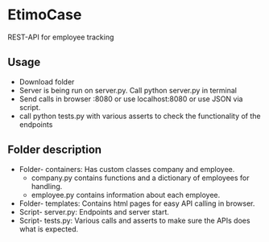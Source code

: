 # EtimoCase
REST-API for employee tracking

## Usage
- Download folder
- Server is being run on server.py. Call python server.py in terminal
- Send calls in browser <ip>:8080 or use localhost:8080 or use JSON via script.
- call python tests.py with various asserts to check the functionality of the endpoints


## Folder description 
- Folder- containers: Has custom classes company and employee.
  - company.py contains functions and a dictionary of employees for handling.
  - employee.py contains information about each employee.
- Folder- templates: Contains html pages for easy API calling in browser.
- Script- server.py: Endpoints and server start.
- Script- tests.py: Various calls and asserts to make sure the APIs does what is expected.
